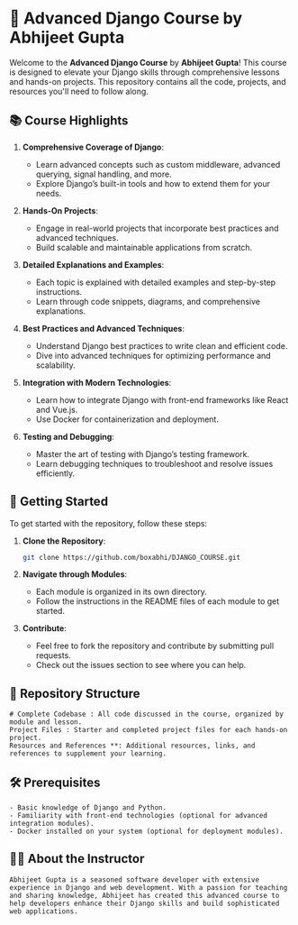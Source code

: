 # 🌟 Advanced Django Course by Abhijeet Gupta

Welcome to the **Advanced Django Course** by **Abhijeet Gupta**! This course is designed to elevate your Django skills through comprehensive lessons and hands-on projects. This repository contains all the code, projects, and resources you'll need to follow along.

## 📚 Course Highlights

1. **Comprehensive Coverage of Django**:
   - Learn advanced concepts such as custom middleware, advanced querying, signal handling, and more.
   - Explore Django’s built-in tools and how to extend them for your needs.

2. **Hands-On Projects**:
   - Engage in real-world projects that incorporate best practices and advanced techniques.
   - Build scalable and maintainable applications from scratch.

3. **Detailed Explanations and Examples**:
   - Each topic is explained with detailed examples and step-by-step instructions.
   - Learn through code snippets, diagrams, and comprehensive explanations.

4. **Best Practices and Advanced Techniques**:
   - Understand Django best practices to write clean and efficient code.
   - Dive into advanced techniques for optimizing performance and scalability.

5. **Integration with Modern Technologies**:
   - Learn how to integrate Django with front-end frameworks like React and Vue.js.
   - Use Docker for containerization and deployment.

6. **Testing and Debugging**:
   - Master the art of testing with Django’s testing framework.
   - Learn debugging techniques to troubleshoot and resolve issues efficiently.

## 🚀 Getting Started

To get started with the repository, follow these steps:

1. **Clone the Repository**:
   ```sh
   git clone https://github.com/boxabhi/DJANGO_COURSE.git
   ```

2. **Navigate through Modules**:

    - Each module is organized in its own directory.
    - Follow the instructions in the README files of each module to get started.

3. **Contribute**:

    - Feel free to fork the repository and contribute by submitting pull requests.
    - Check out the issues section to see where you can help.


## 📁 Repository Structure

    # Complete Codebase : All code discussed in the course, organized by module and lesson.
    Project Files : Starter and completed project files for each hands-on project.
    Resources and References **: Additional resources, links, and references to supplement your learning.

## 🛠️ Prerequisites

    - Basic knowledge of Django and Python.
    - Familiarity with front-end technologies (optional for advanced integration modules).
    - Docker installed on your system (optional for deployment modules).

## 👨‍🏫 About the Instructor
    Abhijeet Gupta is a seasoned software developer with extensive experience in Django and web development. With a passion for teaching and sharing knowledge, Abhijeet has created this advanced course to help developers enhance their Django skills and build sophisticated web applications.